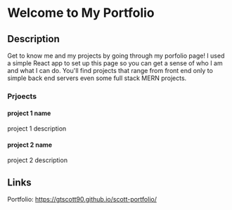 # Welcome to My Portfolio

## Description
Get to know me and my projects by going through my porfolio page! I used a simple React app to set up this page so you can get a sense of who I am and what I can do. You'll find projects that range from front end only to simple back end servers even some full stack MERN projects. 

### Prjoects
#### project 1 name
project 1 description 

#### project 2 name
project 2 description

## Links
Portfolio: https://gtscott90.github.io/scott-portfolio/
